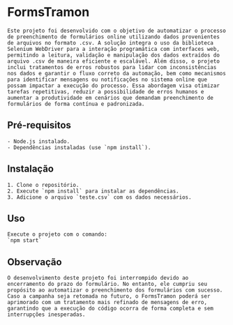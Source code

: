 # FormsTramon
    Este projeto foi desenvolvido com o objetivo de automatizar o processo de preenchimento de formulários online utilizando dados provenientes de arquivos no formato .csv. A solução integra o uso da biblioteca Selenium WebDriver para a interação programática com interfaces web, permitindo a leitura, validação e manipulação dos dados extraídos do arquivo .csv de maneira eficiente e escalável. Além disso, o projeto inclui tratamentos de erros robustos para lidar com inconsistências nos dados e garantir o fluxo correto da automação, bem como mecanismos para identificar mensagens ou notificações no sistema online que possam impactar a execução do processo. Essa abordagem visa otimizar tarefas repetitivas, reduzir a possibilidade de erros humanos e aumentar a produtividade em cenários que demandam preenchimento de formulários de forma contínua e padronizada.

 ## Pré-requisitos
    - Node.js instalado.
    - Dependências instaladas (use `npm install`).

## Instalação
    1. Clone o repositório.
    2. Execute `npm install` para instalar as dependências.
    3. Adicione o arquivo `teste.csv` com os dados necessários.

## Uso
    Execute o projeto com o comando:
    `npm start`

## Observação
    O desenvolvimento deste projeto foi interrompido devido ao encerramento do prazo do formulário. No entanto, ele cumpriu seu propósito ao automatizar o preenchimento dos formulários com sucesso. Caso a campanha seja retomada no futuro, o FormsTramon poderá ser aprimorado com um tratamento mais refinado de mensagens de erro, garantindo que a execução do código ocorra de forma completa e sem interrupções inesperadas.
